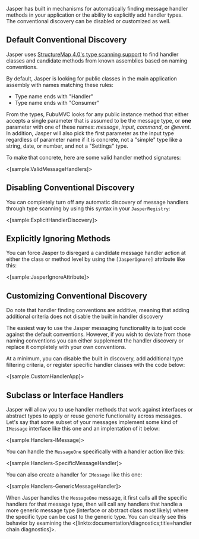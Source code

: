 <!--title:Message Handler Discovery-->

Jasper has built in mechanisms for automatically finding message handler methods in your application
or the ability to explicitly add handler types. The conventional discovery can
be disabled or customized as well.

## Default Conventional Discovery

Jasper uses [StructureMap 4.0's type scanning support](http://structuremap.github.io/registration/auto-registration-and-conventions/) to find 
handler classes and candidate methods from known assemblies based on naming conventions.

By default, Jasper is looking for public classes in the main application assembly with names matching these rules:

* Type name ends with "Handler"
* Type name ends with "Consumer"

From the types, FubuMVC looks for any public instance method that either accepts a single parameter that is assumed to be the message type, or **one** parameter with one of these names: *message*, *input*, *command*, or *@event*. In addition, 
Jasper will also pick the first parameter as the input type regardless of parameter name if it is concrete, not a "simple" type like a string, date, or number, and not a "Settings" type.

To make that concrete, here are some valid handler method signatures:

<[sample:ValidMessageHandlers]>

## Disabling Conventional Discovery

You can completely turn off any automatic discovery of message handlers through type scanning by
using this syntax in your `JasperRegistry`:

<[sample:ExplicitHandlerDiscovery]>

## Explicitly Ignoring Methods

You can force Jasper to disregard a candidate message handler action at either the class or method
level by using the `[JasperIgnore]` attribute like this:

<[sample:JasperIgnoreAttribute]>


## Customizing Conventional Discovery

<div class="alert alert-warning">Do note that handler finding conventions are additive, meaning that adding additional criteria does
not disable the built in handler discovery</div>

The easiest way to use the Jasper messaging functionality is to just code against the default conventions. However, if you wish to deviate
from those naming conventions you can either supplement the handler discovery or replace it completely with your own conventions.

At a minimum, you can disable the built in discovery, add additional type filtering criteria, or register specific handler classes with the code below:

<[sample:CustomHandlerApp]>


## Subclass or Interface Handlers

Jasper will allow you to use handler methods that work against interfaces or abstract types to apply or reuse
generic functionality across messages. Let's say that some subset of your messages implement some kind of
`IMessage` interface like this one and an implentation of it below:

<[sample:Handlers-IMessage]>

You can handle the `MessageOne` specifically with a handler action like this:

<[sample:Handlers-SpecificMessageHandler]>

You can also create a handler for `IMessage` like this one:

<[sample:Handlers-GenericMessageHandler]>

When Jasper handles the `MessageOne` message, it first calls all the specific handlers for that message type,
then will call any handlers that handle a more generic message type (interface or abstract class most likely) where 
the specific type can be cast to the generic type. You can clearly see this behavior by examining the <[linkto:documentation/diagnostics;title=handler chain diagnostics]>.